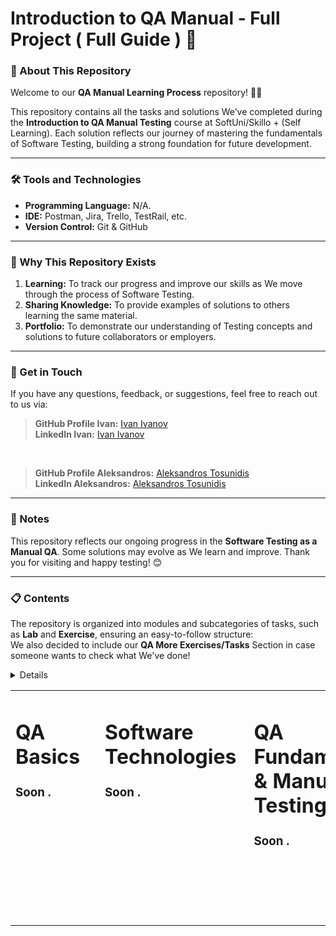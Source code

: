 <h1> <a>Introduction to QA Manual - Full Project ( Full Guide ) 🚀</a></h1>
<h3>📖 About This Repository</h3>
<p>Welcome to our <b>QA Manual Learning Process</b> repository! 👨‍💻</p>
<p>This repository contains all the tasks and solutions We’ve completed during the <b>Introduction to QA Manual Testing</b> course at SoftUni/Skillo + (Self Learning). Each solution reflects our journey of mastering the fundamentals of Software Testing, building a strong foundation for future development.</p>
<hr>
<h3>🛠️ Tools and Technologies</h3>
<ul>
	<li><b>Programming Language:</b> N/A.</li>
	<li><b>IDE:</b> Postman, Jira, Trello, TestRail, etc.</li>
	<li><b>Version Control:</b> Git & GitHub</li>
</ul>
<hr>
<h3>🤔 Why This Repository Exists</h3>
<ol>
	<li><b>Learning:</b> To track our progress and improve our skills as We move through the process of Software Testing.</li>
	<li><b>Sharing Knowledge:</b> To provide examples of solutions to others learning the same material.</li>
	<li><b>Portfolio:</b> To demonstrate our understanding of Testing concepts and solutions to future collaborators or employers.</li>
</ol>
<hr> 
<h3>🌟 Get in Touch</h3>
<p>If you have any questions, feedback, or suggestions, feel free to reach out to us via:</p>
<!-- Ivan's Social Media -->
<blockquote>
<b>GitHub Profile Ivan:</b> <a href="https://github.com/IvanITD" class="button">Ivan Ivanov</a>
<br>
<b>LinkedIn Ivan:</b> <a href="https://www.linkedin.com/in/ivanivanovofficial" class="button">Ivan Ivanov</a>
<br>
</blockquote>
<br>
<!-- Aleksandros's Social Media -->
<blockquote>
<b>GitHub Profile Aleksandros:</b> <a href="https://github.com/aleksandrostosunidis" class="button">Aleksandros Tosunidis</a>
<br>
<b>LinkedIn Aleksandros:</b> <a href="https://www.linkedin.com/in/aleksandros-tosunidis/" class="button">Aleksandros Tosunidis</a>
</blockquote>
<!-- Notes-->
<hr>
<h3>📢 Notes</h3>
<p>This repository reflects our ongoing progress in the <b>Software Testing as a Manual QA</b>. Some solutions may evolve as We learn and improve. Thank you for visiting and happy testing! 😊</p>
<hr>
<h3>📋 Contents</h3>
<p>The repository is organized into modules and subcategories of tasks, such as <b>Lab</b> and <b>Exercise</b>, ensuring an easy-to-follow structure:<br>We also decided to include our <strong>QA More Exercises/Tasks</strong> Section in case someone wants to check what We've done!</p>
<!-- This is where the right side of the content starts-->
<!-- C# Basics -->
<table>
<tr>
<!--Left Side Content-->
<td style="vertical-align: top; padding-right: 20px;">
<h1>QA Basics</h1>
<h3>Soon .</h3>
</td>

<details>

  <!--This is where the left side starts-->
  <!--PB More Exercises-->
<td style="vertical-align: top; padding-left: 20px;">
<h1>Software Technologies</h1>
  <h3>Soon .</h3>
</td>

  <!--Left Side Content-->
  <td style="vertical-align: top; padding-left: 20px;">
  <h1>QA Fundamentals & Manual Testing</h1>
  <h3>Soon .</h3>
  
<!--This part of the code is like this because GitHub, can't represent the table properly. The idea is to make the PB-More Exercises look somehow aligned with the C# Basics section.-->
<br>
<br>
<br>
<br>
<br>
  </td>
  </tr>
</table>

